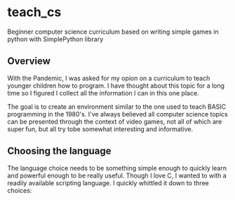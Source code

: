 # teach_cs
Beginner computer science curriculum based on writing simple games in python with SimplePython library

## Overview
With the Pandemic, I was asked for my opion on a curriculum to teach younger children how to program. 
I have thought about this topic for a long time so I figured I collect all the information I can in this one place.

The goal is to create an environment similar to the one used to teach BASIC programming in the 1980's. I've always believed all computer science topics
can be presented through the context of video games, not all of which are super fun, but all try tobe somewhat interesting and informative.

## Choosing the language

The language choice needs to be something simple enough to quickly learn and powerful enough to be really useful. Though I love C, I wanted to with a readily 
available scripting language. I quickly whittled it down to three choices:
 
